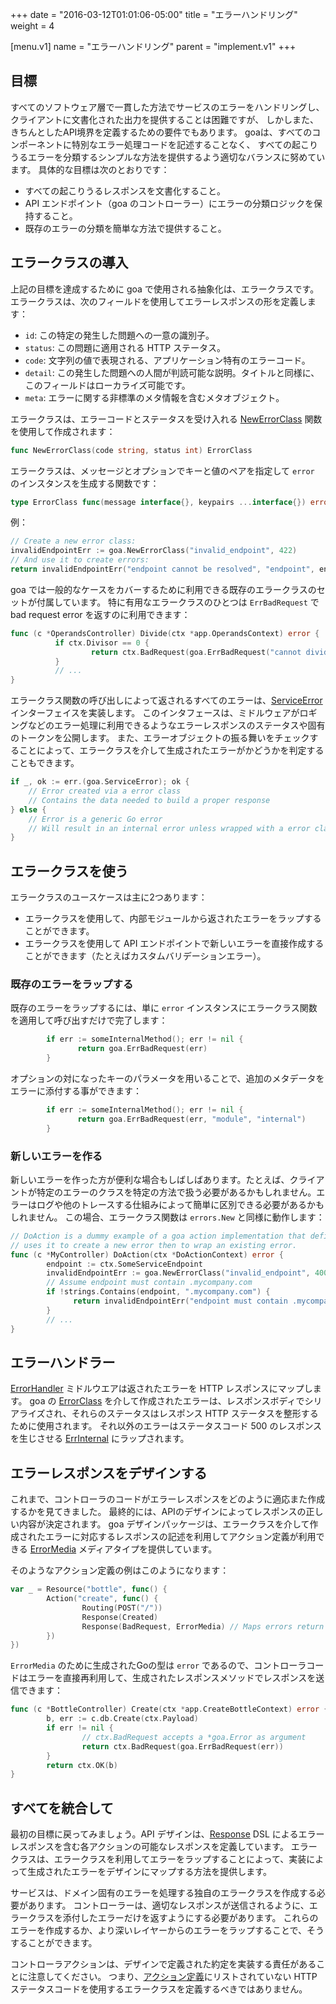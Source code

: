 +++
date = "2016-03-12T01:01:06-05:00"
title = "エラーハンドリング"
weight = 4

[menu.v1]
name = "エラーハンドリング"
parent = "implement.v1"
+++

## 目標

すべてのソフトウェア層で一貫した方法でサービスのエラーをハンドリングし、
クライアントに文書化された出力を提供することは困難ですが、
しかしまた、きちんとしたAPI境界を定義するための要件でもあります。 
goaは、すべてのコンポーネントに特別なエラー処理コードを記述することなく、
すべての起こりうるエラーを分類するシンプルな方法を提供するよう適切なバランスに努めています。
具体的な目標は次のとおりです：

* すべての起こりうるレスポンスを文書化すること。
* API エンドポイント（goa のコントローラー）にエラーの分類ロジックを保持すること。
* 既存のエラーの分類を簡単な方法で提供すること。

## エラークラスの導入

上記の目標を達成するために goa で使用される抽象化は、エラークラスです。
エラークラスは、次のフィールドを使用してエラーレスポンスの形を定義します：

* `id`: この特定の発生した問題への一意の識別子。
* `status`: この問題に適用される HTTP ステータス。
* `code`: 文字列の値で表現される、アプリケーション特有のエラーコード。
* `detail`: この発生した問題への人間が判読可能な説明。タイトルと同様に、このフィールドはローカライズ可能です。
* `meta`: エラーに関する非標準のメタ情報を含むメタオブジェクト。

エラークラスは、エラーコードとステータスを受け入れる
[NewErrorClass](https://goa.design/v1/reference/goa/#func-newerrorclass-a-name-goa-errorclass-newerrorclass-a)
関数を使用して作成されます：

```go
func NewErrorClass(code string, status int) ErrorClass
```

エラークラスは、メッセージとオプションでキーと値のペアを指定して `error` のインスタンスを生成する関数です：

```go
type ErrorClass func(message interface{}, keypairs ...interface{}) error
```

例：

```go
// Create a new error class:
invalidEndpointErr := goa.NewErrorClass("invalid_endpoint", 422)
// And use it to create errors:
return invalidEndpointErr("endpoint cannot be resolved", "endpoint", endpoint, "error", err)
```
goa では一般的なケースをカバーするために利用できる既存のエラークラスのセットが付属しています。
特に有用なエラークラスのひとつは `ErrBadRequest` で bad request error を返すのに利用できます：

```go
func (c *OperandsController) Divide(ctx *app.OperandsContext) error {
          if ctx.Divisor == 0 {
                  return ctx.BadRequest(goa.ErrBadRequest("cannot divide by zero"))
          }
          // ...
}
```

エラークラス関数の呼び出しによって返されるすべてのエラーは、[ServiceError](https://goa.design/v1/reference/goa/#type-serviceerror-a-name-goa-serviceerror-a) インターフェイスを実装します。
このインタフェースは、ミドルウェアがロギングなどのエラー処理に利用できるようなエラーレスポンスのステータスや固有のトークンを公開します。
また、エラーオブジェクトの振る舞いをチェックすることによって、エラークラスを介して生成されたエラーがかどうかを判定することもできます。

```go
if _, ok := err.(goa.ServiceError); ok {
    // Error created via a error class
    // Contains the data needed to build a proper response
} else {
    // Error is a generic Go error
    // Will result in an internal error unless wrapped with a error class
}
```

## エラークラスを使う

エラークラスのユースケースは主に2つあります：

* エラークラスを使用して、内部モジュールから返されたエラーをラップすることができます。
* エラークラスを使用して API エンドポイントで新しいエラーを直接作成することができます（たとえばカスタムバリデーションエラー）。

### 既存のエラーをラップする

既存のエラーをラップするには、単に `error` インスタンスにエラークラス関数を適用して呼び出すだけで完了します：

```go
        if err := someInternalMethod(); err != nil {
               return goa.ErrBadRequest(err)
        }
```

オプションの対になったキーのパラメータを用いることで、追加のメタデータをエラーに添付する事ができます：

```go
        if err := someInternalMethod(); err != nil {
               return goa.ErrBadRequest(err, "module", "internal")
        }
```

### 新しいエラーを作る

新しいエラーを作った方が便利な場合もしばしばあります。たとえば、クライアントが特定のエラーのクラスを特定の方法で扱う必要があるかもしれません。エラーはログや他のトレースする仕組みによって簡単に区別できる必要があるかもしれません。
この場合、エラークラス関数は `errors.New` と同様に動作します：

```go
// DoAction is a dummy example of a goa action implementation that defines a new error class and
// uses it to create a new error then to wrap an existing error.
func (c *MyController) DoAction(ctx *DoActionContext) error {
        endpoint := ctx.SomeServiceEndpoint
        invalidEndpointErr := goa.NewErrorClass("invalid_endpoint", 400)
        // Assume endpoint must contain .mycompany.com
        if !strings.Contains(endpoint, ".mycompany.com") {
              return invalidEndpointErr("endpoint must contain .mycompany.com", "endpoint", endpoint)
        }
        // ...
}
```

## エラーハンドラー

[ErrorHandler](https://goa.design/v1/reference/goa/middleware/#func-errorhandler-a-name-middleware-errorhandler-a)
ミドルウエアは返されたエラーを HTTP レスポンスにマップします。
goa の [ErrorClass](https://goa.design/v1/reference/goa/#type-errorclass-a-name-goa-errorclass-a) を介して作成されたエラーは、レスポンスボディでシリアライズされ、それらのステータスはレスポンス HTTP ステータスを整形するために使用されます。
それ以外のエラーはステータスコード 500 のレスポンスを生じさせる [ErrInternal](https://goa.design/v1/reference/goa/#variables) 
にラップされます。

## エラーレスポンスをデザインする

これまで、コントローラのコードがエラーレスポンスをどのように適応また作成するかを見てきました。
最終的には、APIのデザインによってレスポンスの正しい内容が決定されます。
goa デザインパッケージは、エラークラスを介して作成されたエラーに対応するレスポンスの記述を利用してアクション定義が利用できる [ErrorMedia](https://goa.design/v1/reference/goa/#variables) メディアタイプを提供しています。

そのようなアクション定義の例はこのようになります：

```go
var _ = Resource("bottle", func() {
        Action("create", func() {
                Routing(POST("/"))
                Response(Created)
                Response(BadRequest, ErrorMedia) // Maps errors return by the Create action
        })
})
```

`ErrorMedia` のために生成されたGoの型は `error` であるので、コントローラコードはエラーを直接再利用して、生成されたレスポンスメソッドでレスポンスを送信できます：

```go
func (c *BottleController) Create(ctx *app.CreateBottleContext) error {
        b, err := c.db.Create(ctx.Payload)
        if err != nil {
                // ctx.BadRequest accepts a *goa.Error as argument
                return ctx.BadRequest(goa.ErrBadRequest(err))
        }
        return ctx.OK(b)
}
```

## すべてを統合して

最初の目標に戻ってみましょう。API デザインは、[Response](https://goa.design/v1/reference/goa/design/apidsl/#func-response-a-name-apidsl-response-a) DSL によるエラーレスポンスを含む各アクションの可能なレスポンスを定義しています。
エラークラスは、エラークラスを利用してエラーをラップすることによって、実装によって生成されたエラーをデザインにマップする方法を提供します。

サービスは、ドメイン固有のエラーを処理する独自のエラークラスを作成する必要があります。
コントローラーは、適切なレスポンスが送信されるように、エラークラスを添付したエラーだけを返すようにする必要があります。
これらのエラーを作成するか、より深いレイヤーからのエラーをラップすることで、そうすることができます。

コントローラアクションは、デザインで定義された約定を実装する責任があることに注意してください。
つまり、[アクション定義](https://goa.design/v1/reference/goa/design/apidsl/#func-action-a-name-apidsl-action-a)にリストされていない HTTP ステータスコードを使用するエラークラスを定義するべきではありません。
